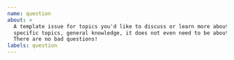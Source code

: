 ```yaml
---
name: question 
about: >
  A template issue for topics you'd like to discuss or learn more about. 
  specific topics, general knowledge, it does not even need to be about code. 
  There are no bad questions! 
labels: question
---
```


<!--
  Make your issue easy to find:

  - labels: anything that will make this easier to filter
  - assign: anyone you would like help from
-->
